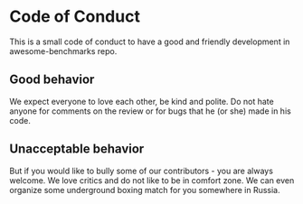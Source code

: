 # Code of Conduct

This is a small code of conduct to have a good and friendly development in awesome-benchmarks repo.

## Good behavior

We expect everyone to love each other, be kind and polite.
Do not hate anyone for comments on the review or for bugs that he (or she) made in his code.

## Unacceptable behavior

But if you would like to bully some of our contributors - you are always welcome.
We love critics and do not like to be in comfort zone.
We can even organize some underground boxing match for you somewhere in Russia. 